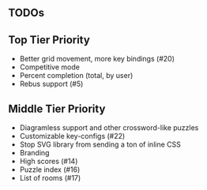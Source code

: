 TODOs
-----


Top Tier Priority
-----------------
* Better grid movement, more key bindings (#20)
* Competitive mode
* Percent completion (total, by user)
* Rebus support (#5)


Middle Tier Priority
--------------------
* Diagramless support and other crossword-like puzzles
* Customizable key-configs (#22)
* Stop SVG library from sending a ton of inline CSS
* Branding
* High scores (#14)
* Puzzle index (#16)
* List of rooms (#17)
